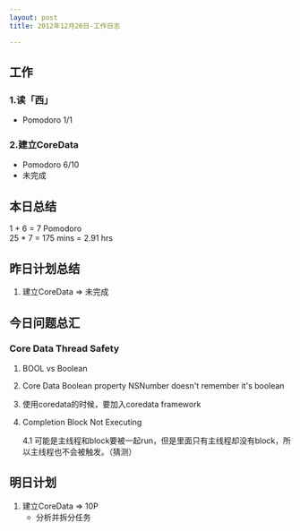 ```yaml
---
layout: post
title: 2012年12月26日-工作日志  

---
```


  
## 工作

### 1.读「西」
-  Pomodoro 1/1

### 2.建立CoreData 
-  Pomodoro 6/10  
-  未完成       
   
## 本日总结    

1 + 6 = 7 Pomodoro    
25 * 7 = 175 mins = 2.91 hrs    
  
## 昨日计划总结  
  
1. 建立CoreData => 未完成     
  
## 今日问题总汇   
  
### Core Data Thread Safety    
  
1. BOOL vs Boolean   
2. Core Data Boolean property NSNumber doesn't remember it's boolean

3. 使用coredata的时候，要加入coredata framework

4. Completion Block Not Executing

	4.1 可能是主线程和block要被一起run，但是里面只有主线程却没有block，所以主线程也不会被触发。（猜测）

## 明日计划    
  
1. 建立CoreData => 10P
	- 分析并拆分任务       

  
   

